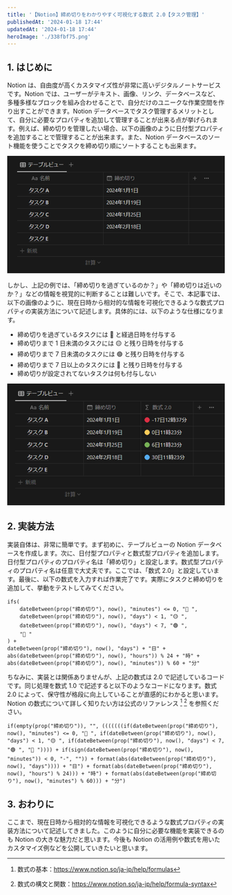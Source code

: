 ```yaml
---
title: '【Notion】締め切りをわかりやすく可視化する数式 2.0【タスク管理】'
publishedAt: '2024-01-18 17:44'
updatedAt: '2024-01-18 17:44'
heroImage: './338fbf75.png'
---
```


## 1. はじめに

Notion は、自由度が高くカスタマイズ性が非常に高いデジタルノートサービスです。Notion では、ユーザーがテキスト、画像、リンク、データベースなど、多種多様なブロックを組み合わせることで、自分だけのユニークな作業空間を作り出すことができます。Notion データベースでタスク管理するメリットとして、自分に必要なプロパティを追加して管理することが出来る点が挙げられます。例えば、締め切りを管理したい場合、以下の画像のように日付型プロパティを追加することで管理することが出来ます。また、Notion データベースのソート機能を使うことでタスクを締め切り順にソートすることも出来ます。

![](745ab098.png)

しかし、上記の例では、「締め切りを過ぎているのか？」や「締め切りは近いのか？」などの情報を視覚的に判断することは難しいです。そこで、本記事では、以下の画像のように、現在日時から相対的な情報を可視化できるような数式プロパティの実装方法について記述します。具体的には、以下のような仕様になります。

- 締め切りを過ぎているタスクには 🔴 と経過日時を付与する
- 締め切りまで 1 日未満のタスクには 🟡 と残り日時を付与する
- 締め切りまで 7 日未満のタスクには 🟢 と残り日時を付与する
- 締め切りまで 7 日以上のタスクには 🔵 と残り日時を付与する
- 締め切りが設定されてないタスクは何も付与しない

![](5c055132.png)

## 2. 実装方法

実装自体は、非常に簡単です。まず初めに、テーブルビューの Notion データベースを作成します。次に、日付型プロパティと数式型プロパティを追加します。日付型プロパティのプロパティ名は「締め切り」と設定します。数式型プロパティのプロパティ名は任意で大丈夫です。ここでは、「数式 2.0」と設定しています。最後に、以下の数式を入力すれば作業完了です。実際にタスクと締め切りを追加して、挙動をテストしてみてください。

```
ifs(
	dateBetween(prop("締め切り"), now(), "minutes") <= 0, "🔴 ",
	dateBetween(prop("締め切り"), now(), "days") < 1, "🟡 ",
	dateBetween(prop("締め切り"), now(), "days") < 7, "🟢 ",
	"🔵 "
) +
dateBetween(prop("締め切り"), now(), "days") + "日" +
abs(dateBetween(prop("締め切り"), now(), "hours")) % 24 + "時" +
abs(dateBetween(prop("締め切り"), now(), "minutes")) % 60 + "分"
```

ちなみに、実装とは関係ありませんが、上記の数式は 2.0 で記述しているコードです。同じ処理を数式 1.0 で記述すると以下のようなコードになります。数式 2.0 によって、保守性が格段に向上していることが直感的にわかると思います。Notion の数式について詳しく知りたい方は公式のリファレンス [^1] [^2] を参照ください。

[^1]: 数式の基本：https://www.notion.so/ja-jp/help/formulas
[^2]: 数式の構文と関数：https://www.notion.so/ja-jp/help/formula-syntax

```
if(empty(prop("締め切り")), "", (((((((if(dateBetween(prop("締め切り"), now(), "minutes") <= 0, "🔴 ", if(dateBetween(prop("締め切り"), now(), "days") < 1, "🟡 ", if(dateBetween(prop("締め切り"), now(), "days") < 7, "🟢 ", "🔵 ")))) + if(sign(dateBetween(prop("締め切り"), now(), "minutes")) < 0, "-", "")) + format(abs(dateBetween(prop("締め切り"), now(), "days")))) + "日") + format(abs(dateBetween(prop("締め切り"), now(), "hours") % 24))) + "時") + format(abs(dateBetween(prop("締め切り"), now(), "minutes") % 60))) + "分")
```

## 3. おわりに

ここまで、現在日時から相対的な情報を可視化できるような数式プロパティの実装方法について記述してきました。このように自分に必要な機能を実装できるのも Notion の大きな魅力だと思います。今後も Notion の活用例や数式を用いたカスタマイズ例などを公開していきたいと思います。
